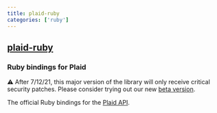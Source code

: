```yaml
---
title: plaid-ruby
categories: ['ruby']
---
```

## [plaid-ruby](https://github.com/plaid/plaid-ruby)

### Ruby bindings for Plaid


:warning: After 7/12/21, this major version of the library will only receive critical security patches. Please consider trying out our new [beta version](https://github.com/plaid/plaid-ruby/tree/14.0.0-beta-release).

The official Ruby bindings for the [Plaid API](https://plaid.com/docs).
